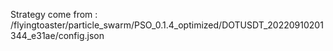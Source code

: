 Strategy come from : /flyingtoaster/particle_swarm/PSO_0.1.4_optimized/DOTUSDT_20220910201344_e31ae/config.json